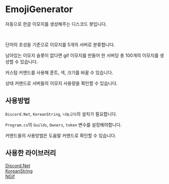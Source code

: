 # EmojiGenerator

자동으로 한글 이모지를 생성해주는 디스코드 봇입니다.

<br>

단어의 초성을 기준으로 이모지를 5개의 서버로 분류합니다.

남아있는 이모지 슬롯이 없다면 gif 이모지를 만들어 한 서버당 총 100개의 이모지를 생성할 수 있습니다.

커스텀 커맨드를 사용해 폰트, 색, 크기를 바꿀 수 있습니다.

상태 커맨드로 서버들의 이모지 사용량을 확인할 수 있습니다.

## 사용방법

`Discord.Net`, `KoreanString`, `나눔고딕`의 설치가 필요합니다.

`Program.cs`의 `Guilds`, `Owners`, `token` 변수를 설정해야합니다.

커맨드들의 사용방법은 도움말 커맨드로 확인할 수 있습니다.

## 사용한 라이브러리
[Discord.Net](https://github.com/discord-net/Discord.Net)  
[KoreanString](https://github.com/powerumc/KoreanString)  
[NGif](https://github.com/avianbc/NGif)
